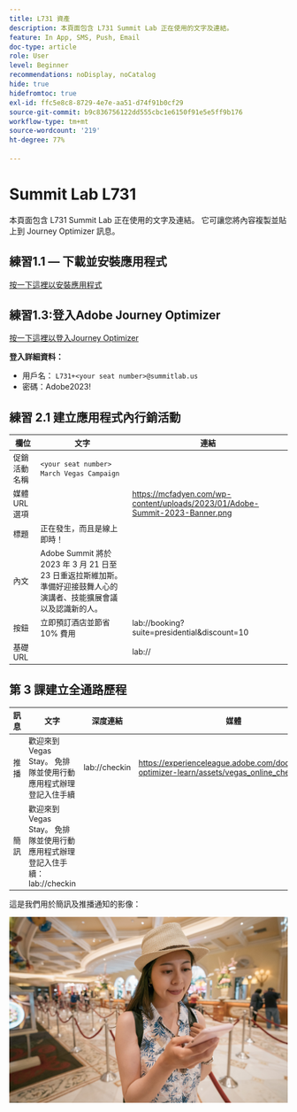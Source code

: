 ```yaml
---
title: L731 資產
description: 本頁面包含 L731 Summit Lab 正在使用的文字及連結。
feature: In App, SMS, Push, Email
doc-type: article
role: User
level: Beginner
recommendations: noDisplay, noCatalog
hide: true
hidefromtoc: true
exl-id: ffc5e8c8-8729-4e7e-aa51-d74f91b0cf29
source-git-commit: b9c836756122dd555cbc1e6150f91e5e5ff9b176
workflow-type: tm+mt
source-wordcount: '219'
ht-degree: 77%

---
```


# Summit Lab L731

本頁面包含 L731 Summit Lab 正在使用的文字及連結。 它可讓您將內容複製並貼上到 Journey Optimizer 訊息。

## 練習1.1 — 下載並安裝應用程式

[按一下這裡以安裝應用程式](https://testflight.apple.com/join/H0N5iWvW)

## 練習1.3:登入Adobe Journey Optimizer

[按一下這裡以登入Journey Optimizer](https://experience.adobe.com/#/@techmarketingdemos/sname:summit-2023-ajo-lab/journey-optimizer/home)

**登入詳細資料：**

* 用戶名： `L731+<your seat number>@summitlab.us`
* 密碼：Adobe2023!


## 練習 2.1 建立應用程式內行銷活動

| 欄位 | 文字 | 連結 |
|----|----|----|
| 促銷活動名稱 | `<your seat number> March Vegas Campaign` |  |
| 媒體 URL 選項 |  | https://mcfadyen.com/wp-content/uploads/2023/01/Adobe-Summit-2023-Banner.png |
| 標題 | 正在發生，而且是線上即時！ |  |
| 內文 | Adobe Summit 將於 2023 年 3 月 21 日至 23 日重返拉斯維加斯。準備好迎接鼓舞人心的演講者、技能擴展會議以及認識新的人。 |  |
| 按鈕 | 立即預訂酒店並節省 10% 費用 | lab://booking?suite=presidential&amp;discount=10 |
| 基礎 URL |  | lab:// |



## 第 3 課建立全通路歷程

| 訊息 | 文字 | 深度連結 | 媒體 |
|----|----|----|----|
| 推播 | 歡迎來到 Vegas Stay。 免排隊並使用行動應用程式辦理登記入住手續 | lab://checkin | https://experienceleague.adobe.com/docs/journey-optimizer-learn/assets/vegas_online_check_in.jpg |
| 簡訊 | 歡迎來到 Vegas Stay。 免排隊並使用行動應用程式辦理登記入住手續：lab://checkin |  |


這是我們用於簡訊及推播通知的影像：

![線上登記入住](/help/assets/vegas_online_check_in.jpg)
